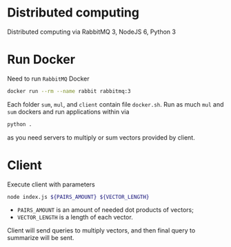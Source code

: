 # Distributed computing

Distributed computing via RabbitMQ 3, NodeJS 6, Python 3

# Run Docker

Need to run `RabbitMQ` Docker
```bash
docker run --rm --name rabbit rabbitmq:3
```

Each folder `sum`, `mul`, and `client` contain file `docker.sh`.
Run as much `mul` and `sum` dockers and run applications within via
```bash
python .
```
as you need servers to multiply or sum vectors provided by client.

# Client

Execute client with parameters
```bash
node index.js ${PAIRS_AMOUNT} ${VECTOR_LENGTH}
```

- `PAIRS_AMOUNT` is an amount of needed dot products of vectors;
- `VECTOR_LENGTH` is a length of each vector.

Client will send queries to multiply vectors,
and then final query to summarize will be sent.

